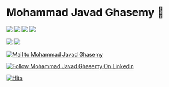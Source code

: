 # Mohammad Javad Ghasemy 🐼


[![](https://img.shields.io/discord/486538395817082880?label=Geek%27s%20land&logo=Discord&logoColor=%23efefef&style=for-the-badge)](https://discord.gg/hnAgD3tb)
[![](https://img.shields.io/badge/-Twitter-80deea?style=for-the-badge&logo=twitter)](https://twitter.com/ghasemy_javad)
[![](https://img.shields.io/badge/-Youtube%20Channel-red?style=for-the-badge&logo=youtube)](https://www.youtube.com/channel/UCbtpWcZ4uJppAz7s-bl3y5A)
[![](https://img.shields.io/badge/-Telegram-039be5?style=for-the-badge&logo=telegram)](https://t.me/geeksesi)

[![](https://img.shields.io/badge/-PHP-222?style=for-the-badge&logo=php&logoColor=fff)](https://github.com/geeksesi?tab=repositories&q=&type=&language=php)
[![](https://img.shields.io/badge/-JavaScript-222?style=for-the-badge&logo=javascript&logoColor=fff)](https://github.com/geeksesi?tab=repositories&q=&type=&language=javascript)



[![Mail to Mohammad Javad Ghasemy](https://img.shields.io/badge/-gmail-lightgray?style=for-the-badge&logo=gmail)](mailto:geeksesi@gmail.com)

[![Follow Mohammad Javad Ghasemy On LinkedIn](https://user-images.githubusercontent.com/28778964/229982794-5ed885b4-8477-4ace-9600-6400f3aa9066.png)](https://www.linkedin.com/comm/mynetwork/discovery-see-all?usecase=PEOPLE_FOLLOWS&followMember=ghasemy-javad)

 [![Hits](https://u8views.com/api/v1/github/profiles/28778964/views/day-week-month-total-count.svg)](https://u8views.com/github/geeksesi) 
